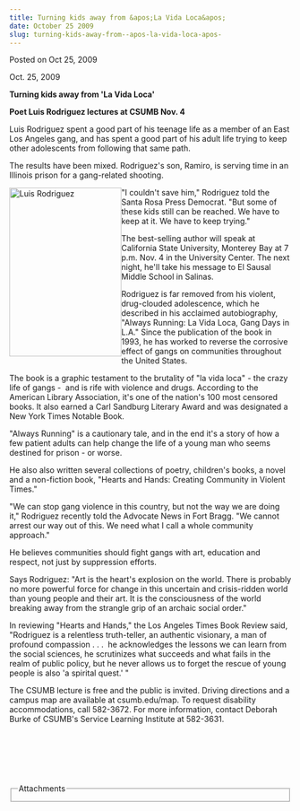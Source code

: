 ```yaml
---
title: Turning kids away from &apos;La Vida Loca&apos;
date: October 25 2009
slug: turning-kids-away-from--apos-la-vida-loca-apos-
---
```





<span class="date">Posted on Oct 25, 2009    </span>
<p>Oct. 25, 2009</p>
<strong>Turning kids away from &apos;La Vida Loca&apos;</strong>
<p><strong>Poet Luis Rodriguez lectures at CSUMB Nov.
4</strong></p>
<p>Luis Rodriguez spent a good part of his teenage life as a member
of an East Los Angeles gang, and has spent a good part of his adult
life trying to keep other adolescents from following that same
path.</p>
<p>The results have been mixed. Rodriguez&apos;s son, Ramiro, is serving
time in an Illinois prison for a gang-related shooting.</p>
<p><img alt="Luis Rodriguez" height="301" src="http://news.csumb.edu/sites/default/files/65/igx_migrate/images/luis%20rodriguez.jpg" style="float:left" width="200">&quot;I couldn&apos;t save him,&quot; Rodriguez
told the Santa Rosa Press Democrat. &quot;But some of these kids still
can be reached. We have to keep at it. We have to keep trying.&quot;</img></p>
<p>The best-selling author will speak at California State
University, Monterey Bay at 7 p.m. Nov. 4 in the University Center.
The next night, he&apos;ll take his message to El Sausal Middle School
in Salinas.</p>
<p>Rodriguez is far removed from his violent, drug-clouded
adolescence, which he described in his acclaimed autobiography,
&quot;Always Running: La Vida Loca, Gang Days in L.A.&quot; Since the
publication of the book in 1993, he has worked to reverse the
corrosive effect of gangs on communities throughout the United
States.</p>
<p>The book is a graphic testament to the brutality of &quot;la vida
loca&quot; - the crazy life of gangs -&#xA0; and is rife with violence
and drugs. According to the American Library Association, it&apos;s one
of the nation&apos;s 100 most censored books. It also earned a Carl
Sandburg Literary Award and was designated a New York Times Notable
Book.</p>
<p>&quot;Always Running&quot; is a cautionary tale, and in the end it&apos;s a
story of how a few patient adults can help change the life of a
young man who seems destined for prison - or worse.</p>
<p>He also also written several collections of poetry, children&apos;s
books, a novel and a non-fiction book, &quot;Hearts and Hands: Creating
Community in Violent Times.&quot;</p>
<p>&quot;We can stop gang violence in this country, but not the way we
are doing it,&quot; Rodriguez recently told the Advocate News in Fort
Bragg. &quot;We cannot arrest our way out of this. We need what I call a
whole community approach.&quot;</p>
<p>He believes communities should fight gangs with art, education
and respect, not just by suppression efforts.</p>
<p>Says Rodriguez: &quot;Art is the heart&apos;s explosion on the world.
There is probably no more powerful force for change in this
uncertain and crisis-ridden world than young people and their art.
It is the consciousness of the world breaking away from the
strangle grip of an archaic social order.&quot;</p>
<p>In reviewing &quot;Hearts and Hands,&quot; the Los Angeles Times Book
Review said, &quot;Rodriguez is a relentless truth-teller, an authentic
visionary, a man of profound compassion . . .&#xA0; he acknowledges
the lessons we can learn from the social sciences, he scrutinizes
what succeeds and what fails in the realm of public policy, but he
never allows us to forget the rescue of young people is also &apos;a
spirital quest.&apos; &quot;</p>
<p>The CSUMB lecture is free and the public is invited. Driving
directions and a campus map are available at csumb.edu/map. To
request disability accommodations, call 582-3672. For more
information, contact Deborah Burke of CSUMB&apos;s Service Learning
Institute at 582-3631.</p>
<p>&#xA0;</p>
<p>&#xA0;</p>
<p>&#xA0;</p>
<fieldset class="fieldgroup group-attachments">
<legend>Attachments</legend>
<div class="field field-type-emvideo field-field-attach-video">
<div class="field-items">
<div class="field-item odd">
<div class="emvideo emvideo-video emvideo-"/>
</div>
</div>
</div>
</fieldset>





